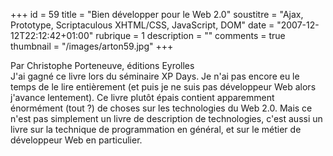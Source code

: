 +++
id = 59
title = "Bien développer pour le Web 2.0"
soustitre = "Ajax, Prototype, Scriptaculous XHTML/CSS, JavaScript, DOM"
date = "2007-12-12T22:12:42+01:00"
rubrique = 1
description = ""
comments = true
thumbnail = "/images/arton59.jpg"
+++

<div class="chapo">Par Christophe Porteneuve, éditions Eyrolles</div>
J'ai gagné ce livre lors du séminaire XP Days. Je n'ai pas encore eu le temps de le lire entièrement (et puis je ne suis pas développeur Web alors j'avance lentement). Ce livre plutôt épais contient apparemment énormément (tout ?) de choses sur les technologies du Web 2.0. Mais ce n'est pas simplement un livre de description de technologies, c'est aussi un livre sur la technique de programmation en général, et sur le métier de développeur Web en particulier.
